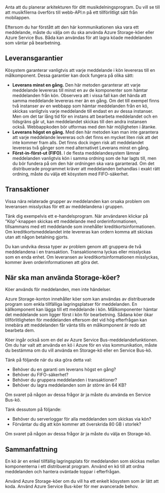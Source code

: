 Anta att du planerar arkitekturen för ditt musikdelningsprogram. Du vill se till att musikfilerna överförs till webb-API:n på ett tillförlitligt sätt från mobilappen.

Eftersom du har förstått att den här kommunikationen ska vara ett meddelande, måste du välja om du ska använda Azure Storage-köer eller Azure Service Bus. Båda kan användas för att lagra köade meddelanden som väntar på bearbetning.

## <a name="delivery-guarantees"></a>Leveransgarantier

Kösystem garanterar vanligtvis att varje meddelande i kön levereras till en målkomponent. Dessa garantier kan dock fungera på olika sätt:

- **Leverans minst en gång.** Den här metoden garanterar att varje meddelande levereras till minst en av de komponenter som hämtar meddelanden från kön. Observera att i vissa fall kan det hända att samma meddelande levereras mer än en gång. Om det till exempel finns två instanser av en webbapp som hämtar meddelanden från en kö, skickas vanligtvis varje meddelande till endast en av dessa instanser. Men om det tar lång tid för en instans att bearbeta meddelandet och en tidsgräns går ut, kan meddelandet skickas till den andra instansen också. Webbappkoden bör utformas med den här möjligheten i åtanke.
- **Leverans högst en gång.** Med den här metoden kan man inte garantera att varje meddelande levereras och det finns en mycket liten risk att det inte kommer fram alls. Det finns dock ingen risk att meddelandet levereras två gånger som med alternativet Leverans minst en gång.
- **Först-in-först-ut (FIFO).** I de flesta meddelandesystem lämnar meddelanden vanligtvis kön i samma ordning som de har lagts till, men du bör fundera på om den här ordningen ska vara garanterad. Om det distribuerade programmet kräver att meddelanden behandlas i exakt rätt ordning, måste du välja ett kösystem med FIFO-säkerhet.

## <a name="transactions"></a>Transaktioner

Vissa nära relaterade grupper av meddelanden kan orsaka problem om leveransen misslyckas för ett av meddelandena i gruppen.

Tänk dig exempelvis ett e-handelsprogram. När användaren klickar på ”Köp”-knappen skickas ett meddelande med orderinformationen, tillsammans med ett meddelande som innehåller kreditkortsinformationen. Om kreditkortsmeddelandet inte levereras kan ordern komma att skickas utan att någon betalning gjorts.

Du kan undvika dessa typer av problem genom att gruppera de två meddelandena i en transaktion. Transaktionerna lyckas eller misslyckas som en enda enhet. Om leveransen av kreditkortsinformationen misslyckas, kommer även orderinformationen att göra det.

## <a name="when-to-use-storage-queues"></a>När ska man använda Storage-köer?

Köer används för meddelanden, men inte händelser.

Azure Storage-konton innehåller köer som kan användas av distribuerade program som enkla tillfälliga lagringsplatser för meddelanden. En källkomponent kan lägga till ett meddelande i kön. Målkomponenter hämtar det meddelande som ligger först i kön för bearbetning. Sådana köer ökar tillförlitligheten för meddelanden eftersom det vid hög efterfrågan kan innebära att meddelanden får vänta tills en målkomponent är redo att bearbeta dem.

Köer ingår också som en del av Azure Service Bus-meddelandefunktionen. Om du har valt att använda en kö i Azure för en viss kommunikation, måste du bestämma om du vill använda en Storage-kö eller en Service Bus-kö.

Tänk på följande när du ska göra detta val:

- Behöver du en garanti om leverans högst en gång?
- Behöver du FIFO-säkerhet?
- Behöver du gruppera meddelanden i transaktioner?
- Behöver du lagra meddelanden som är större än 64 KB?

Om svaret på någon av dessa frågor är ja måste du använda en Service Bus-kö.

Tänk dessutom på följande:

- Behöver du serverloggar för alla meddelanden som skickas via kön?
- Förväntar du dig att kön kommer att överskrida 80 GB i storlek?

Om svaret på någon av dessa frågor är ja måste du välja en Storage-kö.

## <a name="summary"></a>Sammanfattning

En kö är en enkel tillfällig lagringsplats för meddelanden som skickas mellan komponenterna i ett distribuerat program. Använd en kö till att ordna meddelanden och hantera oväntade toppar i efterfrågan.

Använd Azure Storage-köer om du vill ha ett enkelt kösystem som är lätt att koda. Använd Azure Service Bus-köer för mer avancerade behov.